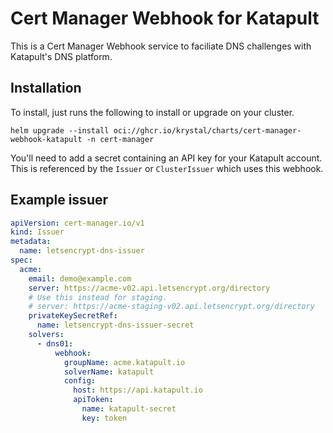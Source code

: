 # Cert Manager Webhook for Katapult

This is a Cert Manager Webhook service to faciliate DNS challenges with Katapult's DNS platform.

## Installation

To install, just runs the following to install or upgrade on your cluster.

```
helm upgrade --install oci://ghcr.io/krystal/charts/cert-manager-webhook-katapult -n cert-manager
```

You'll need to add a secret containing an API key for your Katapult account. This is referenced by the `Issuer` or `ClusterIssuer` which uses this webhook.

## Example issuer

```yaml
apiVersion: cert-manager.io/v1
kind: Issuer
metadata:
  name: letsencrypt-dns-issuer
spec:
  acme:
    email: demo@example.com
    server: https://acme-v02.api.letsencrypt.org/directory
    # Use this instead for staging.
    # server: https://acme-staging-v02.api.letsencrypt.org/directory
    privateKeySecretRef:
      name: letsencrypt-dns-issuer-secret
    solvers:
      - dns01:
          webhook:
            groupName: acme.katapult.io
            solverName: katapult
            config:
              host: https://api.katapult.io
              apiToken:
                name: katapult-secret
                key: token
```
